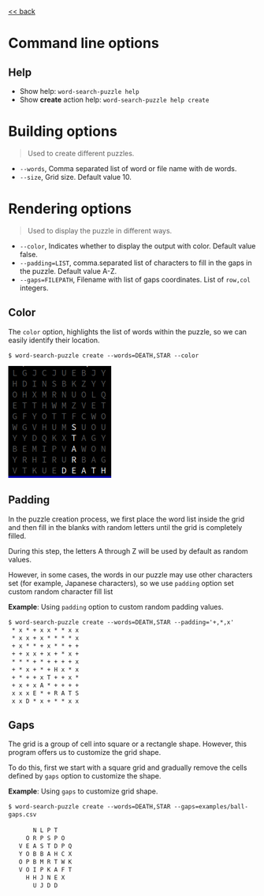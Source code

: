 [<< back](../README.md)

# Command line options

## Help

* Show help: `word-search-puzzle help`
* Show **create** action help: `word-search-puzzle help create`

# Building options

> Used to create different puzzles.

* `--words`, Comma separated list of word or file name with de words.
* `--size`, Grid size. Default value 10.

# Rendering options

> Used to display the puzzle in different ways.

* `--color`, Indicates whether to display the output with color. Default value false.
* `--padding=LIST`, comma.separated list of characters to fill in the gaps in the puzzle. Default value A-Z.
* `--gaps=FILEPATH`, Filename with list of gaps coordinates. List of `row,col` integers.

## Color

The `color` option, highlights the list of words within the puzzle, so we can easily identify their location.

```
$ word-search-puzzle create --words=DEATH,STAR --color
```
![](images/puzzle-04.png)

## Padding

In the puzzle creation process, we first place the word list inside the grid and then fill in the blanks with random letters until the grid is completely filled.

During this step, the letters A through Z will be used by default as random values.

However, in some cases, the words in our puzzle may use other characters set (for example, Japanese characters), so we use `padding` option set custom random character fill list

**Example**: Using `padding` option to custom random padding values.

```
$ word-search-puzzle create --words=DEATH,STAR --padding='+,*,x' 
 * x * + x x * * x x
 * x x + x * * * * x
 + x * * + x * * + +
 + + x x + x + * x +
 * * * + * + + + + x
 + * x + * + H x * x
 + * + + x T + + x *
 + x + x A * + + + +
 x x x E * + R A T S
 x x D * x + * * x x
```

## Gaps

The grid is a group of cell into square or a rectangle shape. However, this program offers us to customize the grid shape.

To do this, first we start with a square grid and gradually remove the cells defined by `gaps` option to customize the shape.

**Example**: Using `gaps` to customize grid shape.

```
$ word-search-puzzle create --words=DEATH,STAR --gaps=examples/ball-gaps.csv
                    
       N L P T      
     O R P S P O    
   V E A S T D P Q  
   Y O B B A H C X  
   O P B M R T W K  
   V O I P K A F T  
     H H J N E X    
       U J D D   
```